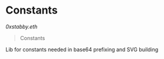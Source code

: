 # Constants

*0xstabby.eth*

> Constants

Lib for constants needed in base64 prefixing and SVG building





